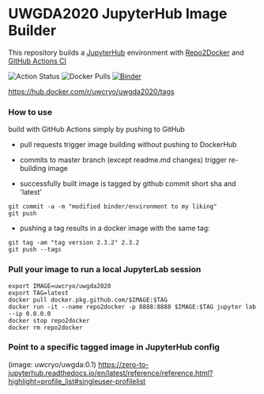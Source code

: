 # UWGDA2020 JupyterHub Image Builder

This repository builds a [JupyterHub](https://jupyter.org/hub) environment with [Repo2Docker](https://repo2docker.readthedocs.io/en/latest/) and [GitHub Actions CI](https://help.github.com/en/actions/automating-your-workflow-with-github-actions) 

![Action Status](https://github.com/uw-cryo/uwgda2020/workflows/Repo2Docker/badge.svg)
![Docker Pulls](https://img.shields.io/docker/pulls/uwcryo/uwgda2020)
[![Binder](https://mybinder.org/badge_logo.svg)](https://mybinder.org/v2/gh/uw-cryo/uwgda2020/master?urlpath=lab)

https://hub.docker.com/r/uwcryo/uwgda2020/tags

### How to use

build with GitHub Actions simply by pushing to GitHub

* pull requests trigger image building without pushing to DockerHub

* commits to master branch (except readme.md changes) trigger re-building image 
* successfully built image is tagged by github commit short sha and 'latest'
```
git commit -a -m "modified binder/environment to my liking"
git push
```
* pushing a tag results in a docker image with the same tag:
```
git tag -am "tag version 2.3.2" 2.3.2
git push --tags
```

### Pull your image to run a local JupyterLab session
```
export IMAGE=uwcryo/uwgda2020
export TAG=latest
docker pull docker.pkg.github.com/$IMAGE:$TAG
docker run -it --name repo2docker -p 8888:8888 $IMAGE:$TAG jupyter lab --ip 0.0.0.0
docker stop repo2docker
docker rm repo2docker
```

### Point to a specific tagged image in JupyterHub config
(image: uwcryo/uwgda:0.1)
https://zero-to-jupyterhub.readthedocs.io/en/latest/reference/reference.html?highlight=profile_list#singleuser-profilelist

